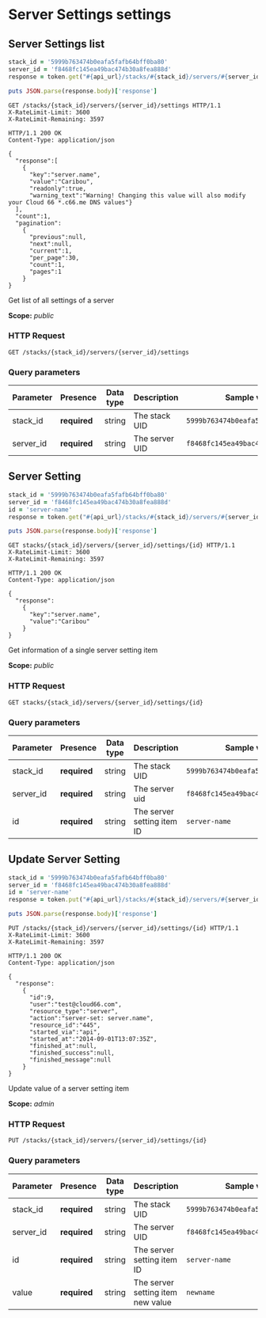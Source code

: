 # Server Settings settings

## Server Settings list

```ruby
stack_id = '5999b763474b0eafa5fafb64bff0ba80'
server_id = 'f8468fc145ea49bac474b30a8fea888d'
response = token.get("#{api_url}/stacks/#{stack_id}/servers/#{server_id}/settings.json")

puts JSON.parse(response.body)['response']
```

```http
GET /stacks/{stack_id}/servers/{server_id}/settings HTTP/1.1
X-RateLimit-Limit: 3600
X-RateLimit-Remaining: 3597
```

```http
HTTP/1.1 200 OK
Content-Type: application/json

{
  "response":[
    {
      "key":"server.name",
      "value":"Caribou",
      "readonly":true,
      "warning_text":"Warning! Changing this value will also modify your Cloud 66 *.c66.me DNS values"}
  ],
  "count":1,
  "pagination":
    {
      "previous":null,
      "next":null,
      "current":1,
      "per_page":30,
      "count":1,
      "pages":1
    }
}
```

Get list of all settings of a server

<aside class="notice">
<b>Scope:</b> <i>public</i>
</aside>

### HTTP Request

`GET /stacks/{stack_id}/servers/{server_id}/settings`

### Query parameters

Parameter | Presence | Data type | Description |  Sample value
--------- | ------- | ------- |----------- |  -------
stack_id | **required** | string | The stack UID | `5999b763474b0eafa5fafb64bff0ba80`
server_id | **required** | string | The server UID | `f8468fc145ea49bac474b30a8fea888d`

## Server Setting

```ruby
stack_id = '5999b763474b0eafa5fafb64bff0ba80'
server_id = 'f8468fc145ea49bac474b30a8fea888d'
id = 'server-name'
response = token.get("#{api_url}/stacks/#{stack_id}/servers/#{server_id}/settings/#{id}.json")

puts JSON.parse(response.body)['response']
```

```http
GET stacks/{stack_id}/servers/{server_id}/settings/{id} HTTP/1.1
X-RateLimit-Limit: 3600
X-RateLimit-Remaining: 3597
```

```http
HTTP/1.1 200 OK
Content-Type: application/json

{
  "response":
    {
      "key":"server.name",
      "value":"Caribou"
    }
}
```

Get information of a single server setting item

<aside class="notice">
<b>Scope:</b> <i>public</i>
</aside>

### HTTP Request

`GET stacks/{stack_id}/servers/{server_id}/settings/{id}`

### Query parameters

Parameter | Presence | Data type | Description |  Sample value
--------- | ------- | ------- |----------- |  -------
stack_id | **required** | string | The stack UID | `5999b763474b0eafa5fafb64bff0ba80`
server_id | **required** | string | The server uid | `f8468fc145ea49bac474b30a8fea888d`
id | **required** | string | The server setting item ID | `server-name`

## Update Server Setting

```ruby
stack_id = '5999b763474b0eafa5fafb64bff0ba80'
server_id = 'f8468fc145ea49bac474b30a8fea888d'
id = 'server-name'
response = token.put("#{api_url}/stacks/#{stack_id}/servers/#{server_id}/settings/#{id}.json", {body: {:value => 'newname'}})

puts JSON.parse(response.body)['response']
```

```http
PUT /stacks/{stack_id}/servers/{server_id}/settings/{id} HTTP/1.1
X-RateLimit-Limit: 3600
X-RateLimit-Remaining: 3597
```

```http
HTTP/1.1 200 OK
Content-Type: application/json

{
  "response":
    {
      "id":9,
      "user":"test@cloud66.com",
      "resource_type":"server",
      "action":"server-set: server.name",
      "resource_id":"445",
      "started_via":"api",
      "started_at":"2014-09-01T13:07:35Z",
      "finished_at":null,
      "finished_success":null,
      "finished_message":null
    }
}
```

Update value of a server setting item

<aside class="notice">
<b>Scope:</b> <i>admin</i>
</aside>

### HTTP Request

`PUT /stacks/{stack_id}/servers/{server_id}/settings/{id}`

### Query parameters

Parameter | Presence | Data type | Description |  Sample value
--------- | ------- | ------- |----------- |  -------
stack_id | **required** | string | The stack UID | `5999b763474b0eafa5fafb64bff0ba80`
server_id | **required** | string | The server UID | `f8468fc145ea49bac474b30a8fea888d`
id | **required** | string | The server setting item ID | `server-name`
value | **required** | string | The server setting item new value | `newname`
